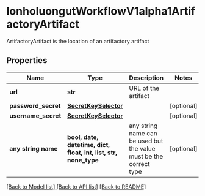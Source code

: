 # IonholuongutWorkflowV1alpha1ArtifactoryArtifact

ArtifactoryArtifact is the location of an artifactory artifact

## Properties
Name | Type | Description | Notes
------------ | ------------- | ------------- | -------------
**url** | **str** | URL of the artifact | 
**password_secret** | [**SecretKeySelector**](SecretKeySelector.md) |  | [optional] 
**username_secret** | [**SecretKeySelector**](SecretKeySelector.md) |  | [optional] 
**any string name** | **bool, date, datetime, dict, float, int, list, str, none_type** | any string name can be used but the value must be the correct type | [optional]

[[Back to Model list]](../README.md#documentation-for-models) [[Back to API list]](../README.md#documentation-for-api-endpoints) [[Back to README]](../README.md)


